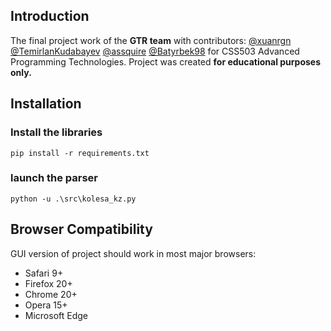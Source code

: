 ## Introduction
The final project work of the **GTR team** with contributors: [@xuanrgn](https://github.com/xuanrgn) [@TemirlanKudabayev](https://github.com/TemirlanKudabayev) [@assquire](https://github.com/assquire) [@Batyrbek98](https://github.com/Batyrbek98) for CSS503 Advanced Programming Technologies.  Project was created **for educational purposes only.**

## Installation
### Install the libraries

    pip install -r requirements.txt

### launch the parser

    python -u .\src\kolesa_kz.py

## Browser Compatibility

GUI version of project should work in most major browsers:

-   Safari 9+
-   Firefox 20+
-   Chrome 20+
-   Opera 15+
-   Microsoft Edge
